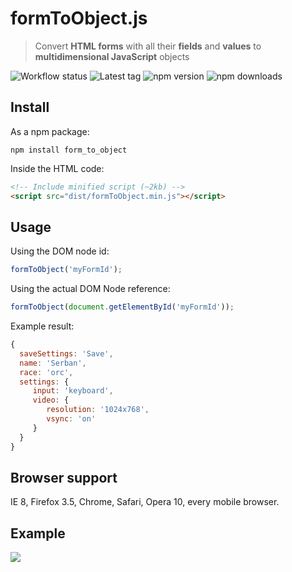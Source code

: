 # formToObject.js
> Convert **HTML forms** with all their **fields** and **values** to **multidimensional JavaScript** objects

![Workflow status](https://img.shields.io/github/actions/workflow/status/serbanghita/formToObject/test.yml?style=flat-square)
![Latest tag](https://img.shields.io/github/v/tag/serbanghita/formToObject?style=flat-square)
![npm version](https://img.shields.io/npm/v/form_to_object?style=flat-square)
![npm downloads](https://img.shields.io/npm/dm/form_to_object?style=flat-square)



## Install

As a npm package:

```shell
npm install form_to_object
```

Inside the HTML code:

```html
<!-- Include minified script (~2kb) -->
<script src="dist/formToObject.min.js"></script>
```

## Usage

Using the DOM node id:

```js
formToObject('myFormId');
```

Using the actual DOM Node reference:

```js
formToObject(document.getElementById('myFormId'));
```

Example result:    

```js
{
  saveSettings: 'Save',
  name: 'Serban',
  race: 'orc',
  settings: {
     input: 'keyboard',
     video: {
        resolution: '1024x768',
        vsync: 'on'
     }
  }
}
```


## Browser support

IE 8, Firefox 3.5, Chrome, Safari, Opera 10, every mobile browser.

## Example

![](http://serbanghita.github.io/formToObject.js/formToObj-demo.png)